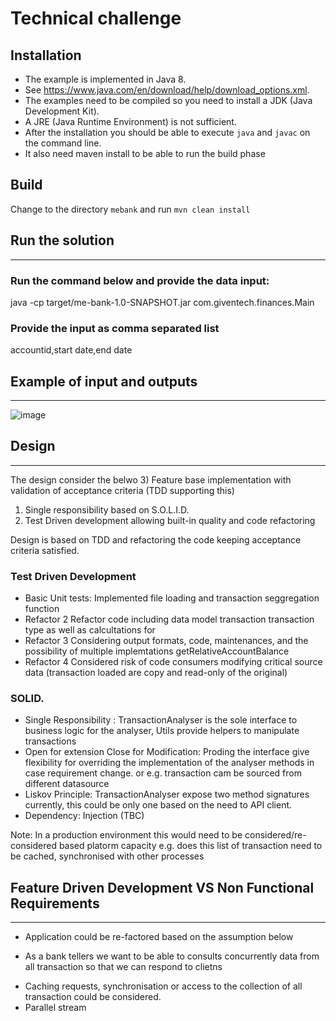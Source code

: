 # Technical challenge 

## Installation

* The example is implemented in Java 8. 
* See    https://www.java.com/en/download/help/download_options.xml. 
*  The  examples need to be compiled so you need to install a JDK (Java Development Kit). 
*  A JRE (Java Runtime Environment) is not   sufficient. 
*  After the installation you should be able to execute   `java` and `javac` on the command line.
*  It also need maven install to be able to run the build phase
   
## Build

Change to the directory `mebank` and run `mvn clean install` 

## Run the solution
-------------------
### Run the command below and provide the data input:

java -cp target/me-bank-1.0-SNAPSHOT.jar com.giventech.finances.Main

### Provide the input as comma separated list

accountid,start date,end date
    
## Example of input and outputs
---------

![image](https://user-images.githubusercontent.com/17228294/92208668-0c496900-eecf-11ea-9ee8-cda61b0595e0.png)
   
    
## Design 
---------

The design consider the belwo 
3) Feature base implementation with validation of acceptance criteria (TDD supporting this)
1) Single responsibility  based on S.O.L.I.D.
2) Test Driven development allowing built-in quality and code refactoring



Design is based on TDD and refactoring the code keeping acceptance criteria satisfied.


### Test Driven Development

* Basic Unit tests:  Implemented file loading and transaction seggregation function
* Refactor  2 Refactor code including data model transaction transaction type as well as calcultations for 
* Refactor  3 Considering output formats, code, maintenances, and the possibility of multiple implemtations getRelativeAccountBalance
* Refactor  4 Considered risk of code consumers modifying critical source data (transaction loaded are copy and read-only of the original)


### SOLID.

*  Single Responsibility :   TransactionAnalyser is the sole  interface to business logic for the analyser, Utils provide helpers to manipulate transactions
*  Open for extension Close for Modification: Proding the interface give flexibility for overriding the implementation of the analyser methods in case requirement change. 
or e.g. transaction cam be sourced from different datasource
* Liskov Principle: TransactionAnalyser expose two method signatures currently, this could be only one based on the need to API client.
* Dependency: Injection (TBC)

Note: In a production environment this would need to be considered/re-considered based platorm capacity e.g. does this list of transaction need to be cached, synchronised with other processes 

## Feature Driven Development  VS  Non Functional Requirements
-------------------------------------------------------------
* Application could be re-factored based on the assumption below

* As a bank tellers we want to be able to consults concurrently data from all transaction so that we can respond to clietns
- Caching requests, synchronisation or access to the collection of all transaction could be considered.
- Parallel stream
